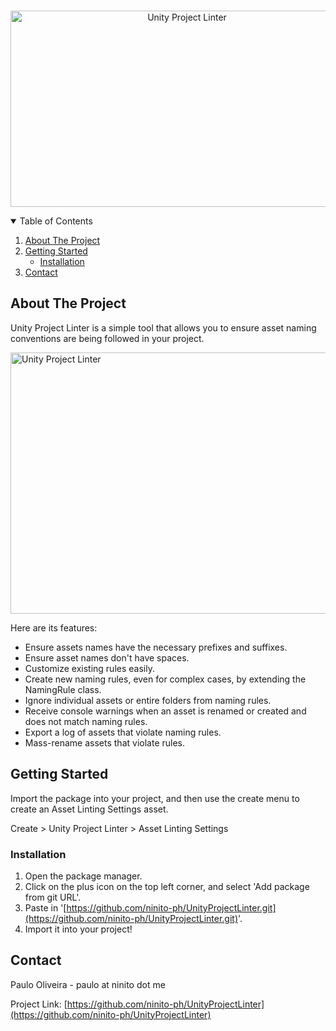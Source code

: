 <!-- PROJECT LOGO -->
<br />
<p align="center">
  <a href="https://github.com/ninito-ph/UnityProjectLinter">
    <img src="https://i.imgur.com/RS1Tymp.png" alt="Unity Project Linter" width="549" height="314">
  </a>


<!-- TABLE OF CONTENTS -->
<details open="open">
  <summary>Table of Contents</summary>
  <ol>
    <li>
      <a href="#about-the-project">About The Project</a>
    </li>
    <li>
      <a href="#getting-started">Getting Started</a>
      <ul>
        <li><a href="#installation">Installation</a></li>
      </ul>
    </li>
    <li><a href="#contact">Contact</a></li>
  </ol>
</details>



<!-- ABOUT THE PROJECT -->
## About The Project

Unity Project Linter is a simple tool that allows you to ensure asset naming conventions are being followed in your project.
  
<img src="https://i.imgur.com/16zFl1U.gif" alt="Unity Project Linter" width="550" height="418">

Here are its features:
* Ensure assets names have the necessary prefixes and suffixes.
* Ensure asset names don't have spaces.
* Customize existing rules easily.
* Create new naming rules, even for complex cases, by extending the NamingRule class.
* Ignore individual assets or entire folders from naming rules.
* Receive console warnings when an asset is renamed or created and does not match naming rules.
* Export a log of assets that violate naming rules.
* Mass-rename assets that violate rules.



<!-- GETTING STARTED -->
## Getting Started

Import the package into your project, and then use the create menu to create an Asset Linting Settings asset.

Create > Unity Project Linter > Asset Linting Settings


### Installation

1. Open the package manager.
2. Click on the plus icon on the top left corner, and select 'Add package from git URL'.
3. Paste in '[https://github.com/ninito-ph/UnityProjectLinter.git](https://github.com/ninito-ph/UnityProjectLinter.git)'.
4. Import it into your project!


<!-- CONTACT -->
## Contact

Paulo Oliveira - paulo at ninito dot me

Project Link: [https://github.com/ninito-ph/UnityProjectLinter](https://github.com/ninito-ph/UnityProjectLinter)


